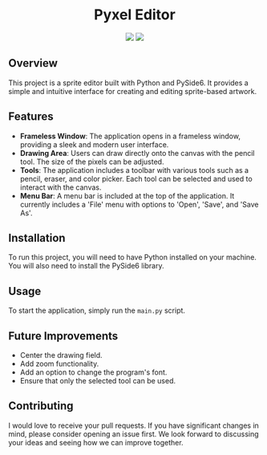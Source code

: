 <h1 align="center"> Pyxel Editor </h1>
<p align="center">
<img loading="lazy" src="https://img.shields.io/badge/Status-icomplete-yellow"/>
<img loading="lazy" src="https://img.shields.io/badge/PySide6-blue"/>
</p>

## Overview
This project is a sprite editor built with Python and PySide6. It provides a simple and intuitive interface for creating and editing sprite-based artwork.

## Features
- **Frameless Window**: The application opens in a frameless window, providing a sleek and modern user interface.
- **Drawing Area**: Users can draw directly onto the canvas with the pencil tool. The size of the pixels can be adjusted.
- **Tools**: The application includes a toolbar with various tools such as a pencil, eraser, and color picker. Each tool can be selected and used to interact with the canvas.
- **Menu Bar**: A menu bar is included at the top of the application. It currently includes a 'File' menu with options to 'Open', 'Save', and 'Save As'.

## Installation
To run this project, you will need to have Python installed on your machine. You will also need to install the PySide6 library.

## Usage
To start the application, simply run the `main.py` script.

## Future Improvements
- Center the drawing field.
- Add zoom functionality.
- Add an option to change the program's font.
- Ensure that only the selected tool can be used.

## Contributing
I would love to receive your pull requests. If you have significant changes in mind, please consider opening an issue first. We look forward to discussing your ideas and seeing how we can improve together.

